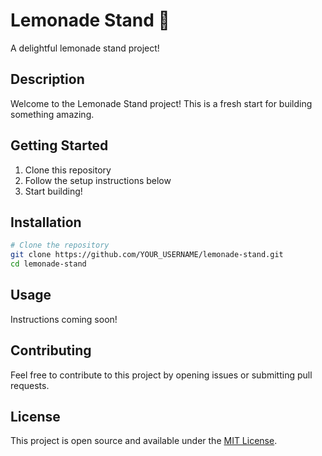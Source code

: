 # Lemonade Stand 🍋

A delightful lemonade stand project!

## Description

Welcome to the Lemonade Stand project! This is a fresh start for building something amazing.

## Getting Started

1. Clone this repository
2. Follow the setup instructions below
3. Start building!

## Installation

```bash
# Clone the repository
git clone https://github.com/YOUR_USERNAME/lemonade-stand.git
cd lemonade-stand
```

## Usage

Instructions coming soon!

## Contributing

Feel free to contribute to this project by opening issues or submitting pull requests.

## License

This project is open source and available under the [MIT License](LICENSE).